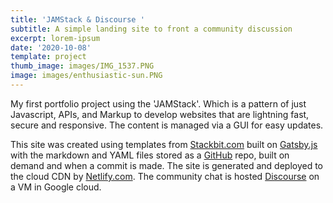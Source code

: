 ```yaml
---
title: 'JAMStack & Discourse '
subtitle: A simple landing site to front a community discussion
excerpt: lorem-ipsum
date: '2020-10-08'
template: project
thumb_image: images/IMG_1537.PNG
image: images/enthusiastic-sun.PNG
---
```

My first portfolio project using the 'JAMStack'. Which is a pattern of just Javascript, APIs, and Markup to develop websites that are lightning fast, secure and responsive. The content is managed via a GUI for easy updates. 

This site was created using templates from [Stackbit.com](https://Stackbit.com) built on [Gatsby.js](https://www.gatsbyjs.com/) with the markdown and YAML files stored as a [GitHub](https://github.com/donnay/perpetual-sparrow) repo, built on demand and when a commit is made. 
The site is generated and deployed to the cloud CDN by [Netlify.com](https://www.netlify.com/). 
The community chat is hosted [Discourse](https://www.discourse.org/) on a VM in Google cloud. 